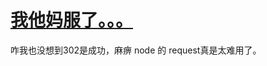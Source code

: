 # [我他妈服了。。。](https://github.com/yihong0618/gitblog/issues/89)

咋我也没想到302是成功，麻痹
node 的 request真是太难用了。